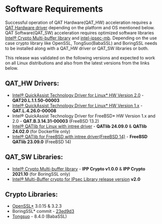 # Software Requirements

Successful operation of QAT Hardware(QAT_HW) acceleration requires a 
[QAT Hardware driver][1] depending on the platform and OS mentioned below. 
QAT Software(QAT_SW) acceleration requires optimized software libraries
[Intel® Crypto Multi-buffer library][2] and [intel-ipsec-mb][3]. Depending on the use 
case crypto library like OpenSSL, TongSuo(BabaSSL) and BoringSSL needs to be installed along
with a QAT_HW driver or QAT_SW libraries or both.

This release was validated on the following versions and expected to work on all Linux distributions
and also from the latest versions from the links below.

## QAT_HW Drivers:
* [Intel® QuickAssist Technology Driver for Linux\* HW Version 2.0][4] - **QAT20.L.1.1.50-00003**
* [Intel® QuickAssist Technology Driver for Linux\* HW Version 1.x][5] - **QAT.L.4.26.0-00008**
* Intel® QuickAssist Technology Driver for FreeBSD\* HW Version 1.x and 2.0 - **QAT.B.3.14.31-00003** (FreeBSD 13.2)
* [Intel® QATlib for Linux with intree driver][7] - **QATlib 24.09.0** & **QATlib 24.02.0** (for Dockerfile only)
* [Intel®  QATlib for FreeBSD with intree driver(FreeBSD 14)][8] - **FreeBSD QATlib 23.09.0** (FreeBSD 14)

## QAT_SW Libraries:
* [Intel&reg; Crypto Multi-buffer library][2] - **IPP Crypto v1.0.0** & **IPP Crypto 2021.10** (for BoringSSL only)
* [Intel&reg; Multi-Buffer crypto for IPsec Library release version][3] **v2.0**

## Crypto Libraries:
* [OpenSSL\*][9] 3.0.15 & 3.2.3
* BoringSSL\* commit - [23ed9d3][10]
* [Tongsuo][11] - 8.4.0 (BabaSSL)

[1]:https://www.intel.com/content/www/us/en/developer/topic-technology/open/quick-assist-technology/overview.html
[2]:https://github.com/intel/cryptography-primitives/tree/develop/sources/ippcp/crypto_mb
[3]:https://github.com/intel/intel-ipsec-mb
[4]:https://www.intel.com/content/www/us/en/download/765501/intel-quickassist-technology-driver-for-linux-hw-version-2-0.html
[5]:https://www.intel.com/content/www/us/en/download/19734/intel-quickassist-technology-driver-for-linux-hw-version-1-x.html
[6]:https://www.intel.com/content/www/us/en/download/19735/intel-quickassist-technology-driver-for-freebsd-hw-version-1-x.html
[7]:https://github.com/intel/qatlib
[8]:https://github.com/intel/qatlib-freebsd
[9]:https://github.com/openssl/openssl
[10]:https://github.com/google/boringssl/commit/23ed9d3852bbc738bebeaa0fe4a0782f91d7873c
[11]:https://github.com/Tongsuo-Project/Tongsuo
